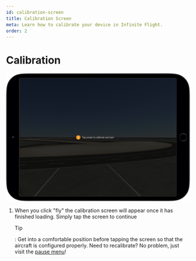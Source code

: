 ```yaml
---
id: calibration-screen
title: Calibration Screen
meta: Learn how to calibrate your device in Infinite Flight.
order: 2
---
```


# Calibration

![Calibration Screen](_images/manual/frames/calibration-screen.png)



1. When you click "fly" the calibration screen will appear once it has finished loading. Simply tap the screen to continue

   

   Tip

   : Get into a comfortable position before tapping the screen so that the aircraft is configured properly. Need to recalibrate? No problem, just visit the [pause menu](/guide/getting-started-guide/pilot-user-interface/pause-menu#pause-menu)! 

